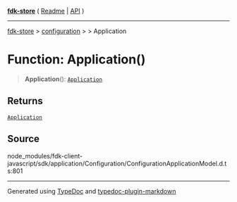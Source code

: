 [**fdk-store**](../../../README.md) ( [Readme](../../../README.md) \| [API](../../../API.md) )

---

[fdk-store](../../../API.md) > [configuration](../../README.md) > [<internal>](../README.md) > Application

# Function: Application()

> **Application**(): [`Application`](../type-aliases/type-alias.Application.md)

## Returns

[`Application`](../type-aliases/type-alias.Application.md)

## Source

node_modules/fdk-client-javascript/sdk/application/Configuration/ConfigurationApplicationModel.d.ts:801

---

Generated using [TypeDoc](https://typedoc.org/) and [typedoc-plugin-markdown](https://www.npmjs.com/package/typedoc-plugin-markdown)
